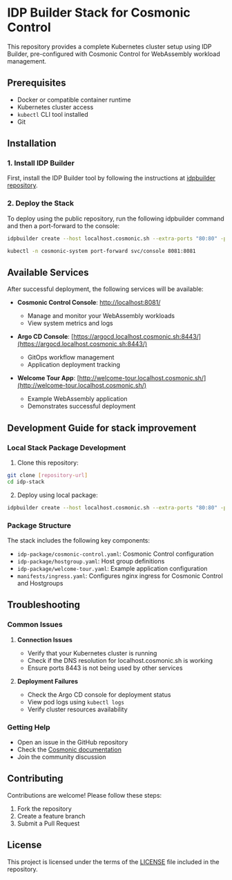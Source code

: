 # IDP Builder Stack for Cosmonic Control

This repository provides a complete Kubernetes cluster setup using IDP Builder, pre-configured with Cosmonic Control for WebAssembly workload management.

## Prerequisites

- Docker or compatible container runtime
- Kubernetes cluster access
- `kubectl` CLI tool installed
- Git

## Installation

### 1. Install IDP Builder

First, install the IDP Builder tool by following the instructions at [idpbuilder repository](https://github.com/cnoe-io/idpbuilder?tab=readme-ov-file#installation).

### 2. Deploy the Stack

To deploy using the public repository, run the following idpbuilder command and then a port-forward to the console:

```bash
idpbuilder create --host localhost.cosmonic.sh --extra-ports "80:80" -p https://github.com/cosmonic-labs/idp-stack//cosmonic-control

kubectl -n cosmonic-system port-forward svc/console 8081:8081
```

## Available Services

After successful deployment, the following services will be available:

- **Cosmonic Control Console**: [http://localhost:8081/](https://localhost:8081/)
  - Manage and monitor your WebAssembly workloads
  - View system metrics and logs

- **Argo CD Console**: [https://argocd.localhost.cosmonic.sh:8443/](https://argocd.localhost.cosmonic.sh:8443/)
  - GitOps workflow management
  - Application deployment tracking

- **Welcome Tour App**: [http://welcome-tour.localhost.cosmonic.sh/](http://welcome-tour.localhost.cosmonic.sh/)
  - Example WebAssembly application
  - Demonstrates successful deployment

## Development Guide for stack improvement

### Local Stack Package Development

1. Clone this repository:
```bash
git clone [repository-url]
cd idp-stack
```

2. Deploy using local package:
```bash
idpbuilder create --host localhost.cosmonic.sh --extra-ports "80:80" -p idp-package
```

### Package Structure

The stack includes the following key components:
- `idp-package/cosmonic-control.yaml`: Cosmonic Control configuration
- `idp-package/hostgroup.yaml`: Host group definitions
- `idp-package/welcome-tour.yaml`: Example application configuration
- `manifests/ingress.yaml`: Configures nginx ingress for Cosmonic Control and Hostgroups

## Troubleshooting

### Common Issues

1. **Connection Issues**
   - Verify that your Kubernetes cluster is running
   - Check if the DNS resolution for localhost.cosmonic.sh is working
   - Ensure ports 8443 is not being used by other services

2. **Deployment Failures**
   - Check the Argo CD console for deployment status
   - View pod logs using `kubectl logs`
   - Verify cluster resources availability

### Getting Help

- Open an issue in the GitHub repository
- Check the [Cosmonic documentation](https://docs.cosmonic.com)
- Join the community discussion

## Contributing

Contributions are welcome! Please follow these steps:
1. Fork the repository
2. Create a feature branch
3. Submit a Pull Request

## License

This project is licensed under the terms of the [LICENSE](LICENSE) file included in the repository.


